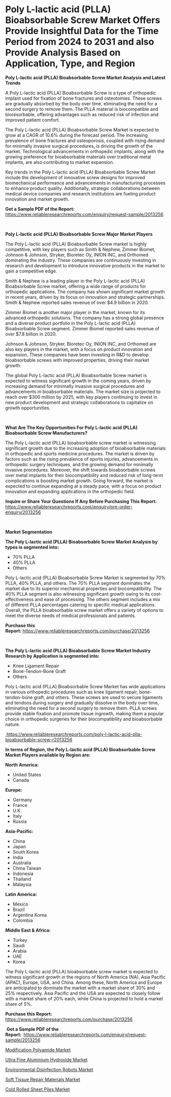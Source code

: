 <p><h1>Poly L-lactic acid (PLLA) Bioabsorbable Screw Market Offers Provide Insightful Data for the Time Period from 2024 to 2031 and also Provide Analysis Based on Application, Type, and Region</h1></p><p><strong>Poly L-lactic acid (PLLA) Bioabsorbable Screw Market Analysis and Latest Trends</strong></p>
<p><p>A Poly L-lactic acid (PLLA) Bioabsorbable Screw is a type of orthopedic implant used for fixation of bone fractures and osteotomies. These screws are gradually absorbed by the body over time, eliminating the need for a second surgery to remove them. The PLLA material is biocompatible and bioresorbable, offering advantages such as reduced risk of infection and improved patient comfort.</p><p>The Poly L-lactic acid (PLLA) Bioabsorbable Screw Market is expected to grow at a CAGR of 10.6% during the forecast period. The increasing prevalence of bone fractures and osteoporosis, coupled with rising demand for minimally invasive surgical procedures, is driving the growth of the market. Technological advancements in orthopedic implants, along with the growing preference for bioabsorbable materials over traditional metal implants, are also contributing to market expansion.</p><p>Key trends in the Poly L-lactic acid (PLLA) Bioabsorbable Screw Market include the development of innovative screw designs for improved biomechanical performance and advancements in manufacturing processes to enhance product quality. Additionally, strategic collaborations between medical device companies and research institutions are fueling product innovation and market growth.</p></p>
<p><strong>Get a Sample PDF of the Report:&nbsp;</strong> <a href="https://www.reliableresearchreports.com/enquiry/request-sample/2013256">https://www.reliableresearchreports.com/enquiry/request-sample/2013256</a></p>
<p>&nbsp;</p>
<p><strong>Poly L-lactic acid (PLLA) Bioabsorbable Screw Major Market Players</strong></p>
<p><p>The Poly L-lactic acid (PLLA) Bioabsorbable Screw market is highly competitive, with key players such as Smith & Nephew, Zimmer Biomet, Johnson & Johnson, Stryker, Bioretec Oy, INION INC, and Orthomed dominating the industry. These companies are continuously investing in research and development to introduce innovative products in the market to gain a competitive edge.</p><p>Smith & Nephew is a leading player in the Poly L-lactic acid (PLLA) Bioabsorbable Screw market, offering a wide range of products for orthopedic applications. The company has shown significant market growth in recent years, driven by its focus on innovation and strategic partnerships. Smith & Nephew reported sales revenue of over $4.9 billion in 2020.</p><p>Zimmer Biomet is another major player in the market, known for its advanced orthopedic solutions. The company has a strong global presence and a diverse product portfolio in the Poly L-lactic acid (PLLA) Bioabsorbable Screw segment. Zimmer Biomet reported sales revenue of over $7.8 billion in 2020.</p><p>Johnson & Johnson, Stryker, Bioretec Oy, INION INC, and Orthomed are also key players in the market, with a focus on product innovation and expansion. These companies have been investing in R&D to develop bioabsorbable screws with improved properties, driving their market growth.</p><p>The global Poly L-lactic acid (PLLA) Bioabsorbable Screw market is expected to witness significant growth in the coming years, driven by increasing demand for minimally invasive surgical procedures and advancements in bioabsorbable materials. The market size is projected to reach over $300 million by 2025, with key players continuing to invest in new product development and strategic collaborations to capitalize on growth opportunities.</p></p>
<p>&nbsp;</p>
<p><strong>What Are The Key Opportunities For Poly L-lactic acid (PLLA) Bioabsorbable Screw Manufacturers?</strong></p>
<p><p>The Poly L-lactic acid (PLLA) bioabsorbable screw market is witnessing significant growth due to the increasing adoption of bioabsorbable materials in orthopedic and sports medicine procedures. The market is driven by factors such as the rising prevalence of sports injuries, advancements in orthopedic surgery techniques, and the growing demand for minimally invasive procedures. Moreover, the shift towards bioabsorbable screws over metal implants for their biocompatibility and reduced risk of long-term complications is boosting market growth. Going forward, the market is expected to continue expanding at a steady pace, with a focus on product innovation and expanding applications in the orthopedic field.</p></p>
<p><strong>Inquire or Share Your Questions If Any Before Purchasing This Report:</strong> <a href="https://www.reliableresearchreports.com/enquiry/pre-order-enquiry/2013256">https://www.reliableresearchreports.com/enquiry/pre-order-enquiry/2013256</a></p>
<p>&nbsp;</p>
<p><strong>Market Segmentation</strong></p>
<p><strong>The Poly L-lactic acid (PLLA) Bioabsorbable Screw Market Analysis by types is segmented into:</strong></p>
<p><ul><li>70% PLLA</li><li>40% PLLA</li><li>Others</li></ul></p>
<p><p>Poly L-lactic acid (PLLA) Bioabsorbable Screw Market is segmented by 70% PLLA, 40% PLLA, and others. The 70% PLLA segment dominates the market due to its superior mechanical properties and biocompatibility. The 40% PLLA segment is also witnessing significant growth owing to its cost-effectiveness and ease of processing. The others segment includes a mix of different PLLA percentages catering to specific medical applications. Overall, the PLLA bioabsorbable screw market offers a variety of options to meet the diverse needs of medical professionals and patients.</p></p>
<p><strong>Purchase this Report:&nbsp;</strong><a href="https://www.reliableresearchreports.com/purchase/2013256">https://www.reliableresearchreports.com/purchase/2013256</a></p>
<p>&nbsp;</p>
<p><strong>The Poly L-lactic acid (PLLA) Bioabsorbable Screw Market Industry Research by Application is segmented into:</strong></p>
<p><ul><li>Knee Ligament Repair</li><li>Bone-Tendon-Bone Graft</li><li>Others</li></ul></p>
<p><p>Poly L-lactic acid (PLLA) Bioabsorbable Screw Market has wide applications in various orthopedic procedures such as knee ligament repair, bone-tendon-bone graft, and others. These screws are used to secure ligaments and tendons during surgery and gradually dissolve in the body over time, eliminating the need for a second surgery to remove them. PLLA screws provide stable fixation and promote tissue ingrowth, making them a popular choice in orthopedic surgeries for their biocompatibility and bioabsorbable nature.</p></p>
<p><a href="https://www.reliableresearchreports.com/poly-l-lactic-acid-plla-bioabsorbable-screw-r2013256">&nbsp;https://www.reliableresearchreports.com/poly-l-lactic-acid-plla-bioabsorbable-screw-r2013256</a></p>
<p><strong>In terms of Region, the Poly L-lactic acid (PLLA) Bioabsorbable Screw Market Players available by Region are:</strong></p>
<p>
    <p> <strong> North America: </strong>
        <ul>
            <li>United States</li>
            <li>Canada</li>
        </ul>
        </p> 
    <p> <strong> Europe: </strong>
        <ul>
            <li>Germany</li>
            <li>France</li>
            <li>U.K.</li>
            <li>Italy</li>
            <li>Russia</li>
        </ul>
        </p> 
    <p> <strong> Asia-Pacific: </strong>
        <ul>
            <li>China</li>
            <li>Japan</li>
            <li>South Korea</li>
            <li>India</li>
            <li>Australia</li>
            <li>China Taiwan</li>
            <li>Indonesia</li>
            <li>Thailand</li>
            <li>Malaysia</li>
        </ul>
        </p> 
    <p> <strong> Latin America: </strong>
        <ul>
            <li>Mexico</li>
            <li>Brazil</li>
            <li>Argentina Korea</li>
            <li>Colombia</li>
        </ul>
        </p> 
    <p> <strong> Middle East & Africa: </strong>
        <ul>
            <li>Turkey</li>
            <li>Saudi</li>
            <li>Arabia</li>
            <li>UAE</li>
            <li>Korea</li>
        </ul>
    </p>
    </p>
<p><p>The Poly L-lactic acid (PLLA) bioabsorbable screw market is expected to witness significant growth in the regions of North America (NA), Asia Pacific (APAC), Europe, USA, and China. Among these, North America and Europe are anticipated to dominate the market with a market share of 30% and 25% respectively. Asia Pacific and the USA are expected to closely follow with a market share of 20% each, while China is projected to hold a market share of 5%.</p></p>
<p><strong>Purchase this Report: </strong><a href="https://www.reliableresearchreports.com/purchase/2013256">https://www.reliableresearchreports.com/purchase/2013256</a></p>
<p>&nbsp;<strong>Get a Sample PDF of the Report:&nbsp;&nbsp;</strong><a href="https://www.reliableresearchreports.com/enquiry/request-sample/2013256">https://www.reliableresearchreports.com/enquiry/request-sample/2013256</a></p>
<p><strong></strong></p>
<p><p><a href="https://copper-carbon-84f.notion.site/Modification-Polyamide-Market-Share-Evolution-and-Market-Growth-Trends-2024-2031-286905cec40044e280026b9d9aa56f44">Modification Polyamide Market</a></p><p><a href="https://issuu.com/reportprime-2/docs/ultra-fine-aluminium-hydroxide-market-size-2030.pp">Ultra Fine Aluminium Hydroxide Market</a></p><p><a href="https://view.publitas.com/reportprime-1/environmental-disinfection-robots-market-analysis-and-sze-forecasted-for-period-from-2024-to-2031/">Environmental Disinfection Robots Market</a></p><p><a href="https://github.com/mancsybtousav/Market-Research-Report-List-2/blob/main/soft-tissue-repair-materials-market.md">Soft Tissue Repair Materials Market</a></p><p><a href="https://issuu.com/reportprime-2/docs/cold-rolled-sheet-piles-market-size-2030.pptx">Cold Rolled Sheet Piles Market</a></p></p>